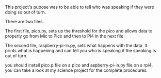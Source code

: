 This project's pupose was to be able to tell who was speaking if they were doing so out of turn. 

There are two files.

The first file, pico.py, sets up the threshold for the pico and allows data to properly go from Mic to Pico and then to Pi4 in the next file


The second file, raspberry-pi-in.py, sets what happens with the data. It prints what is happening and can tell you who is speaking if the speaking is out of turn.


you should install pico.p file on a pico and aspberry-pi-in.py file on a rpi4, you can take a look at my science project for the complete procedures. 
